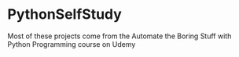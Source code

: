 # PythonSelfStudy
Most of these projects come from the Automate the Boring Stuff with Python Programming course on Udemy